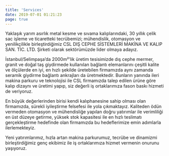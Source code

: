 ```yaml
---
title: 'Services'
date: 2019-07-01 01:21:23
page: true
---
```


Yaklaşık yarım asırlık metal kesme ve sıvama kalıplarındaki, 30 yıllık çelik sac işleme ve ticaretteki tecrübemizi; mühendislik, otomasyon ve yenilikçilikle birleştirdiğimiz CSL DIŞ CEPHE SİSTEMLERİ MAKİNA VE KALIP SAN. TİC. LTD. Şirketi olarak sektörümüzde lider olmaya adayız.


İstanbul/Selimpaşa’da 2000m²’lik üretim tesisimizde dış cephe mermer, granit ve doğal taş giydirmede kullanılan bağlantı elemanlarını çeşitli kalite ve ölçülerde en iyi, en hızlı şekilde üretebilen firmamızda aynı zamanda seramik giydirme bağlantı ankrajları da üretmektedir. Bunların yanında ileri makina parkuru ve teknolojisi ile CSL firmamızda talep edilen ürüne göre kalıp dizaynı ve üretimi yapıp, siz değerli iş ortaklarımıza fason baskı hizmeti de veriyoruz.


En büyük değerlerinden birisi kendi kalıphanesine sahip olması olan firmamızda, sürekli iyileştirme felsefesi ile yola çıkmaktayız. Kaliteden ödün vermeden otomasyon ve mühendisliğe yapılan doğru yatırımlar ile verimliliği en üst düzeye getirme, yüksek stok kapasitesi ile en hızlı teslimatı gerçekleştirme hedefinde olan firmamızda bu hedeflerimize emin adımlarla ilerlemekteyiz.


Yeni yatırımlarımız, hızla artan makina parkurumuz, tecrübe ve dinamizmi birleştirdiğimiz genç ekibimiz ile iş ortaklarımıza hizmet vermenin onurunu yaşıyoruz.
